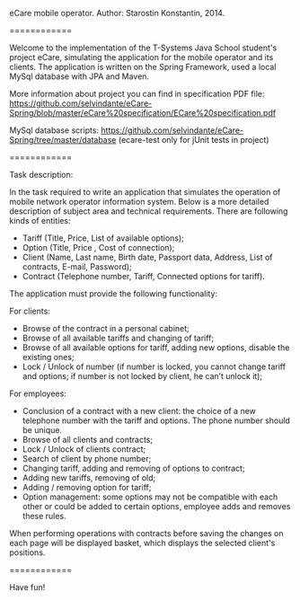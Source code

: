 eCare mobile operator. Author: Starostin Konstantin, 2014.

============

Welcome to the implementation of the T-Systems Java School student's project eCare, simulating the application for the mobile operator and its clients.
The application is written on the Spring Framework, used a local MySql database with JPA and Maven.

More information about project you can find in specification PDF file: https://github.com/selvindante/eCare-Spring/blob/master/eCare%20specification/ECare%20specification.pdf

MySql database scripts: https://github.com/selvindante/eCare-Spring/tree/master/database
(ecare-test only for jUnit tests in project)

============

Task description:

In the task required to write an application that simulates the operation of mobile network operator information system. Below is a more detailed description of subject area and technical requirements.
There are following kinds of entities:
-	Tariff (Title, Price, List of available options);
-	Option (Title, Price , Cost of connection);
-	Client (Name, Last name, Birth date, Passport data, Address, List of contracts, E-mail, Password);
-	Contract (Telephone number, Tariff, Connected options for tariff).

The application must provide the following functionality:

For clients:
-	Browse of the contract in a personal cabinet;
-	Browse of all available tariffs and changing of tariff;
-	Browse of all available options for tariff, adding new options, disable the existing ones;
-	Lock / Unlock of number (if number is locked, you cannot change tariff and options; if number is not locked by client, he can’t unlock it);

For employees:
-	Conclusion of a contract with a new client: the choice of a new telephone number with the tariff and options. The phone number should be unique.
-	Browse of all clients and contracts;
-	Lock / Unlock of clients contract;
-	Search of client by phone number;
-	Changing tariff, adding and removing of options to contract;
-	Adding new tariffs, removing of old;
-	Adding / removing option for tariff;
-	Option management: some options may not be compatible with each other or could be added to certain options, employee adds and removes these rules.

When performing operations with contracts before saving the changes on each page will be displayed basket, which displays the selected client's positions.

============

Have fun!
